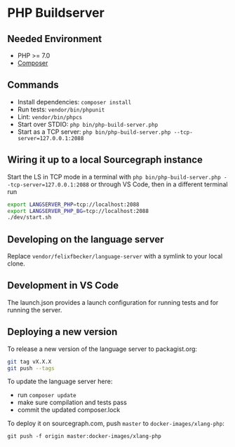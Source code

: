 # PHP Buildserver

## Needed Environment

- PHP >= 7.0
- [Composer](https://getcomposer.org/)

## Commands

- Install dependencies: `composer install`
- Run tests: `vendor/bin/phpunit`
- Lint: `vendor/bin/phpcs`
- Start over STDIO: `php bin/php-build-server.php`
- Start as a TCP server: `php bin/php-build-server.php --tcp-server=127.0.0.1:2088`

## Wiring it up to a local Sourcegraph instance

Start the LS in TCP mode in a terminal with `php bin/php-build-server.php --tcp-server=127.0.0.1:2088` or through VS Code, then in a different terminal run

```bash
export LANGSERVER_PHP=tcp://localhost:2088
export LANGSERVER_PHP_BG=tcp://localhost:2088
./dev/start.sh
```

## Developing on the language server

Replace `vendor/felixfbecker/language-server` with a symlink to your local clone.

## Development in VS Code

The launch.json provides a launch configuration for running tests and for running the server.

## Deploying a new version

To release a new version of the language server to packagist.org:  
```bash
git tag vX.X.X
git push --tags
```

To update the language server here:
- run `composer update`
- make sure compilation and tests pass
- commit the updated composer.lock

To deploy it on sourcegraph.com, push `master` to `docker-images/xlang-php`:

    git push -f origin master:docker-images/xlang-php

